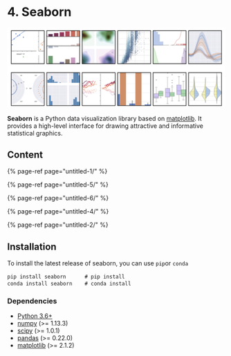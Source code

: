 # 4. Seaborn

![Figure 4.0.1 Seaborn Gallery](../.gitbook/assets/seaborn-head.png)

**Seaborn** is a Python data visualization library based on [matplotlib](https://matplotlib.org/). It provides a high-level interface for drawing attractive and informative statistical graphics.

## Content

{% page-ref page="untitled-1/" %}

{% page-ref page="untitled-5/" %}

{% page-ref page="untitled-6/" %}

{% page-ref page="untitled-4/" %}

{% page-ref page="untitled-2/" %}

## Installation

To install the latest release of seaborn, you can use `pip`or `conda`

```text
pip install seaborn      # pip install  
conda install seaborn    # conda install 
```

### Dependencies

* [Python 3.6+](https://www.python.org/downloads/)
* [numpy](https://numpy.org/) \(&gt;= 1.13.3\)
* [scipy](https://www.scipy.org/) \(&gt;= 1.0.1\)
* [pandas](https://pandas.pydata.org/) \(&gt;= 0.22.0\)
* [matplotlib](https://matplotlib.org/) \(&gt;= 2.1.2\)

